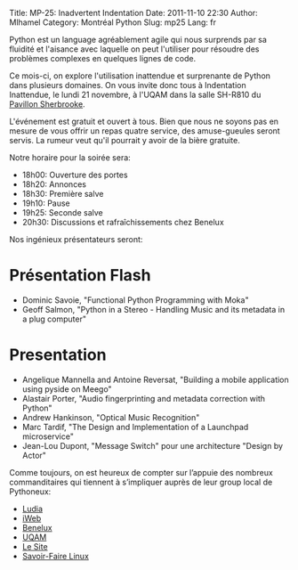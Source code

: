 Title: MP-25: Inadvertent Indentation
Date: 2011-11-10 22:30
Author: Mlhamel
Category: Montréal Python
Slug: mp25
Lang: fr

Python est un language agréablement agile qui nous surprends par sa
fluidité et l'aisance avec laquelle on peut l'utiliser pour résoudre des
problèmes complexes en quelques lignes de code.

</p>

Ce mois-ci, on explore l'utilisation inattendue et surprenante de Python
dans plusieurs domaines. On vous invite donc tous à Indentation
Inattendue, le lundi 21 novembre, à l'UQAM dans la salle SH-R810 du
[Pavillon Sherbrooke][].

</p>

L'événement est gratuit et ouvert à tous. Bien que nous ne soyons pas en
mesure de vous offrir un repas quatre service, des amuse-gueules seront
servis. La rumeur veut qu'il pourrait y avoir de la bière gratuite.

</p>

Notre horaire pour la soirée sera:

</p>

-   18h00: Ouverture des portes
-   18h20: Annonces
-   18h30: Première salve
-   19h10: Pause
-   19h25: Seconde salve
-   20h30: Discussions et rafraîchissements chez Benelux

</p>

Nos ingénieux présentateurs seront:

</p>

Présentation Flash
==================

</p>

-   Dominic Savoie, "Functional Python Programming with Moka"
-   Geoff Salmon, "Python in a Stereo - Handling Music and its metadata
    in a plug computer"

</p>

Presentation
============

</p>

-   Angelique Mannella and Antoine Reversat, "Building a mobile
    application using pyside on Meego"
-   Alastair Porter, "Audio fingerprinting and metadata correction with
    Python"
-   Andrew Hankinson, "Optical Music Recognition"
-   Marc Tardif, "The Design and Implementation of a Launchpad
    microservice"
-   Jean-Lou Dupont, "Message Switch" pour une architecture "Design by
    Actor"

</p>

Comme toujours, on est heureux de compter sur l’appuie des nombreux
commanditaires qui tiennent à s’impliquer auprès de leur group local de
Pythoneux:

</p>

-   [Ludia][]
-   [iWeb][]
-   [Benelux][]
-   [UQAM][]
-   [Le Site][]
-   [Savoir-Faire Linux][]

</p>
<!--:-->

  [Pavillon Sherbrooke]: http://www.uqam.ca/campus/pavillons/sh.htm
  [Ludia]: http://ludia.com/
  [iWeb]: http://iweb.ca/
  [Benelux]: http://www.brasseriebenelux.com/
  [UQAM]: http://uqam.ca/
  [Le Site]: http://lesite.ca/
  [Savoir-Faire Linux]: http://savoirfairelinux.com/

